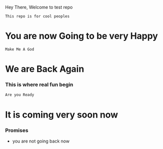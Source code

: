 Hey There,
Welcome to test repo

``
This repo is for cool peoples
``

# You are now Going to be very Happy


```
Make Me A God
```
# We are Back Again
### This is where real fun begin 

```
Are you Ready
```
# It is coming very soon now
### Promises
* you are not going back now

